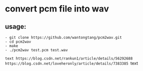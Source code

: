 # convert pcm file into wav
## usage:
    - git clone https://github.com/wantongtang/pcm2wav.git
    - cd pcm2wav
    - make
    - ./pcm2wav test.pcm test.wav

`text
https://blog.csdn.net/rankun1/article/details/56292688
https://blog.csdn.net/loveheronly/article/details/7383385
`text
